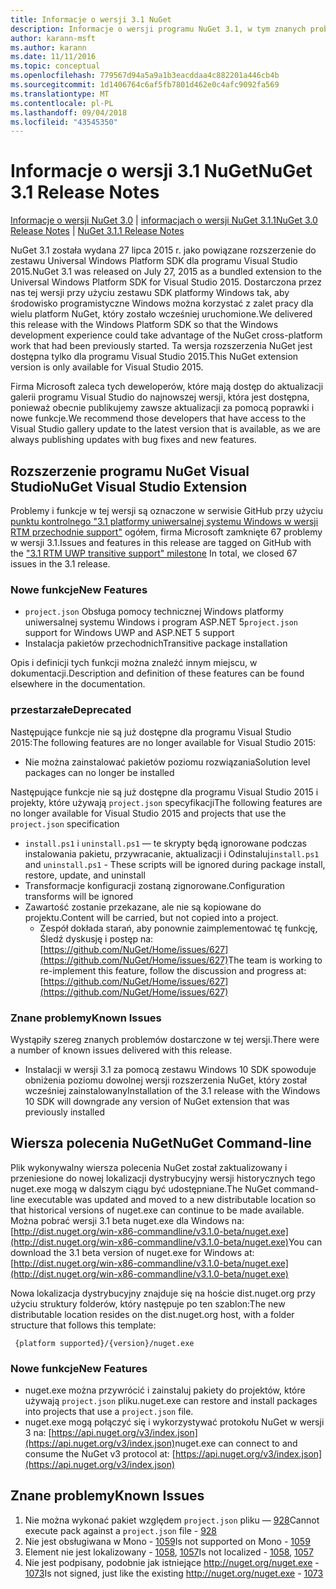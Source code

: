 ```yaml
---
title: Informacje o wersji 3.1 NuGet
description: Informacje o wersji programu NuGet 3.1, w tym znanych problemów, poprawki, funkcje dodane i DCRs.
author: karann-msft
ms.author: karann
ms.date: 11/11/2016
ms.topic: conceptual
ms.openlocfilehash: 779567d94a5a9a1b3eacddaa4c882201a446cb4b
ms.sourcegitcommit: 1d1406764c6af5fb7801d462e0c4afc9092fa569
ms.translationtype: MT
ms.contentlocale: pl-PL
ms.lasthandoff: 09/04/2018
ms.locfileid: "43545350"
---
```

# <a name="nuget-31-release-notes"></a><span data-ttu-id="e39a9-103">Informacje o wersji 3.1 NuGet</span><span class="sxs-lookup"><span data-stu-id="e39a9-103">NuGet 3.1 Release Notes</span></span>

<span data-ttu-id="e39a9-104">[Informacje o wersji NuGet 3.0](../release-notes/nuget-3.0.0.md) | [informacjach o wersji NuGet 3.1.1](../release-notes/nuget-3.1.1.md)</span><span class="sxs-lookup"><span data-stu-id="e39a9-104">[NuGet 3.0 Release Notes](../release-notes/nuget-3.0.0.md) | [NuGet 3.1.1 Release Notes](../release-notes/nuget-3.1.1.md)</span></span>

<span data-ttu-id="e39a9-105">NuGet 3.1 została wydana 27 lipca 2015 r. jako powiązane rozszerzenie do zestawu Universal Windows Platform SDK dla programu Visual Studio 2015.</span><span class="sxs-lookup"><span data-stu-id="e39a9-105">NuGet 3.1 was released on July 27, 2015 as a bundled extension to the Universal Windows Platform SDK for Visual Studio 2015.</span></span> <span data-ttu-id="e39a9-106">Dostarczona przez nas tej wersji przy użyciu zestawu SDK platformy Windows tak, aby środowisko programistyczne Windows można korzystać z zalet pracy dla wielu platform NuGet, który zostało wcześniej uruchomione.</span><span class="sxs-lookup"><span data-stu-id="e39a9-106">We delivered this release with the Windows Platform SDK so that the Windows development experience could take advantage of the NuGet cross-platform work that had been previously started.</span></span> <span data-ttu-id="e39a9-107">Ta wersja rozszerzenia NuGet jest dostępna tylko dla programu Visual Studio 2015.</span><span class="sxs-lookup"><span data-stu-id="e39a9-107">This NuGet extension version is only available for Visual Studio 2015.</span></span>

<span data-ttu-id="e39a9-108">Firma Microsoft zaleca tych deweloperów, które mają dostęp do aktualizacji galerii programu Visual Studio do najnowszej wersji, która jest dostępna, ponieważ obecnie publikujemy zawsze aktualizacji za pomocą poprawki i nowe funkcje.</span><span class="sxs-lookup"><span data-stu-id="e39a9-108">We recommend those developers that have access to the Visual Studio gallery update to the latest version that is available, as we are always publishing updates with bug fixes and new features.</span></span>

## <a name="nuget-visual-studio-extension"></a><span data-ttu-id="e39a9-109">Rozszerzenie programu NuGet Visual Studio</span><span class="sxs-lookup"><span data-stu-id="e39a9-109">NuGet Visual Studio Extension</span></span>

<span data-ttu-id="e39a9-110">Problemy i funkcje w tej wersji są oznaczone w serwisie GitHub przy użyciu [punktu kontrolnego "3.1 platformy uniwersalnej systemu Windows w wersji RTM przechodnie support"](https://github.com/NuGet/Home/issues?utf8=%E2%9C%93&q=is%3Aclosed+milestone%3A%223.1+RTM+UWP+transitive+support%22+) ogółem, firma Microsoft zamknięte 67 problemy w wersji 3.1.</span><span class="sxs-lookup"><span data-stu-id="e39a9-110">Issues and features in this release are tagged on GitHub with the ["3.1 RTM UWP transitive support" milestone](https://github.com/NuGet/Home/issues?utf8=%E2%9C%93&q=is%3Aclosed+milestone%3A%223.1+RTM+UWP+transitive+support%22+)  In total, we closed 67 issues in the 3.1 release.</span></span>

### <a name="new-features"></a><span data-ttu-id="e39a9-111">Nowe funkcje</span><span class="sxs-lookup"><span data-stu-id="e39a9-111">New Features</span></span>

* <span data-ttu-id="e39a9-112">`project.json` Obsługa pomocy technicznej Windows platformy uniwersalnej systemu Windows i program ASP.NET 5</span><span class="sxs-lookup"><span data-stu-id="e39a9-112">`project.json` support for Windows UWP and ASP.NET 5 support</span></span>
* <span data-ttu-id="e39a9-113">Instalacja pakietów przechodnich</span><span class="sxs-lookup"><span data-stu-id="e39a9-113">Transitive package installation</span></span>

<span data-ttu-id="e39a9-114">Opis i definicji tych funkcji można znaleźć innym miejscu, w dokumentacji.</span><span class="sxs-lookup"><span data-stu-id="e39a9-114">Description and definition of these features can be found elsewhere in the documentation.</span></span>

### <a name="deprecated"></a><span data-ttu-id="e39a9-115">przestarzałe</span><span class="sxs-lookup"><span data-stu-id="e39a9-115">Deprecated</span></span>

<span data-ttu-id="e39a9-116">Następujące funkcje nie są już dostępne dla programu Visual Studio 2015:</span><span class="sxs-lookup"><span data-stu-id="e39a9-116">The following features are no longer available for Visual Studio 2015:</span></span>

* <span data-ttu-id="e39a9-117">Nie można zainstalować pakietów poziomu rozwiązania</span><span class="sxs-lookup"><span data-stu-id="e39a9-117">Solution level packages can no longer be installed</span></span>

<span data-ttu-id="e39a9-118">Następujące funkcje nie są już dostępne dla programu Visual Studio 2015 i projekty, które używają `project.json` specyfikacji</span><span class="sxs-lookup"><span data-stu-id="e39a9-118">The following features are no longer available for Visual Studio 2015 and projects that use the `project.json` specification</span></span>

* <span data-ttu-id="e39a9-119">`install.ps1` i `uninstall.ps1` — te skrypty będą ignorowane podczas instalowania pakietu, przywracanie, aktualizacji i Odinstaluj</span><span class="sxs-lookup"><span data-stu-id="e39a9-119">`install.ps1` and `uninstall.ps1` - These scripts will be ignored during package install, restore, update, and uninstall</span></span>
* <span data-ttu-id="e39a9-120">Transformacje konfiguracji zostaną zignorowane.</span><span class="sxs-lookup"><span data-stu-id="e39a9-120">Configuration transforms will be ignored</span></span>
* <span data-ttu-id="e39a9-121">Zawartość zostanie przekazane, ale nie są kopiowane do projektu.</span><span class="sxs-lookup"><span data-stu-id="e39a9-121">Content will be carried, but not copied into a project.</span></span>
    * <span data-ttu-id="e39a9-122">Zespół dokłada starań, aby ponownie zaimplementować tę funkcję, Śledź dyskusję i postęp na: [https://github.com/NuGet/Home/issues/627](https://github.com/NuGet/Home/issues/627)</span><span class="sxs-lookup"><span data-stu-id="e39a9-122">The team is working to re-implement this feature, follow the discussion and progress at: [https://github.com/NuGet/Home/issues/627](https://github.com/NuGet/Home/issues/627)</span></span>


### <a name="known-issues"></a><span data-ttu-id="e39a9-123">Znane problemy</span><span class="sxs-lookup"><span data-stu-id="e39a9-123">Known Issues</span></span>

<span data-ttu-id="e39a9-124">Wystąpiły szereg znanych problemów dostarczone w tej wersji.</span><span class="sxs-lookup"><span data-stu-id="e39a9-124">There were a number of known issues delivered with this release.</span></span>

* <span data-ttu-id="e39a9-125">Instalacji w wersji 3.1 za pomocą zestawu Windows 10 SDK spowoduje obniżenia poziomu dowolnej wersji rozszerzenia NuGet, który został wcześniej zainstalowany</span><span class="sxs-lookup"><span data-stu-id="e39a9-125">Installation of the 3.1 release with the Windows 10 SDK will downgrade any version of NuGet extension that was previously installed</span></span>

## <a name="nuget-command-line"></a><span data-ttu-id="e39a9-126">Wiersza polecenia NuGet</span><span class="sxs-lookup"><span data-stu-id="e39a9-126">NuGet Command-line</span></span>

<span data-ttu-id="e39a9-127">Plik wykonywalny wiersza polecenia NuGet został zaktualizowany i przeniesione do nowej lokalizacji dystrybucyjny wersji historycznych tego nuget.exe mogą w dalszym ciągu być udostępniane.</span><span class="sxs-lookup"><span data-stu-id="e39a9-127">The NuGet command-line executable was updated and moved to a new distributable location so that historical versions of nuget.exe can continue to be made available.</span></span>  <span data-ttu-id="e39a9-128">Można pobrać wersji 3.1 beta nuget.exe dla Windows na: [http://dist.nuget.org/win-x86-commandline/v3.1.0-beta/nuget.exe](http://dist.nuget.org/win-x86-commandline/v3.1.0-beta/nuget.exe)</span><span class="sxs-lookup"><span data-stu-id="e39a9-128">You can download the 3.1 beta version of nuget.exe for Windows at: [http://dist.nuget.org/win-x86-commandline/v3.1.0-beta/nuget.exe](http://dist.nuget.org/win-x86-commandline/v3.1.0-beta/nuget.exe)</span></span>

<span data-ttu-id="e39a9-129">Nowa lokalizacja dystrybucyjny znajduje się na hoście dist.nuget.org przy użyciu struktury folderów, który następuje po ten szablon:</span><span class="sxs-lookup"><span data-stu-id="e39a9-129">The new distributable location resides on the dist.nuget.org host, with a folder structure that follows this template:</span></span>

     {platform supported}/{version}/nuget.exe

### <a name="new-features"></a><span data-ttu-id="e39a9-130">Nowe funkcje</span><span class="sxs-lookup"><span data-stu-id="e39a9-130">New Features</span></span>

* <span data-ttu-id="e39a9-131">nuget.exe można przywrócić i zainstaluj pakiety do projektów, które używają `project.json` pliku.</span><span class="sxs-lookup"><span data-stu-id="e39a9-131">nuget.exe can restore and install packages into projects that use a `project.json` file.</span></span>
* <span data-ttu-id="e39a9-132">nuget.exe mogą połączyć się i wykorzystywać protokołu NuGet w wersji 3 na: [https://api.nuget.org/v3/index.json](https://api.nuget.org/v3/index.json)</span><span class="sxs-lookup"><span data-stu-id="e39a9-132">nuget.exe can connect to and consume the NuGet v3 protocol at: [https://api.nuget.org/v3/index.json](https://api.nuget.org/v3/index.json)</span></span>

## <a name="known-issues"></a><span data-ttu-id="e39a9-133">Znane problemy</span><span class="sxs-lookup"><span data-stu-id="e39a9-133">Known Issues</span></span> ##

1.    <span data-ttu-id="e39a9-134">Nie można wykonać pakiet względem `project.json` pliku — [928](https://github.com/NuGet/Home/issues/928)</span><span class="sxs-lookup"><span data-stu-id="e39a9-134">Cannot execute pack against a `project.json` file - [928](https://github.com/NuGet/Home/issues/928)</span></span>
2.    <span data-ttu-id="e39a9-135">Nie jest obsługiwana w Mono - [1059](https://github.com/NuGet/Home/issues/1059)</span><span class="sxs-lookup"><span data-stu-id="e39a9-135">Is not supported on Mono - [1059](https://github.com/NuGet/Home/issues/1059)</span></span>
3.    <span data-ttu-id="e39a9-136">Element nie jest lokalizowany - [1058](https://github.com/NuGet/Home/issues/1058), [1057](https://github.com/NuGet/Home/issues/1057)</span><span class="sxs-lookup"><span data-stu-id="e39a9-136">Is not localized - [1058](https://github.com/NuGet/Home/issues/1058),   [1057](https://github.com/NuGet/Home/issues/1057)</span></span>
4.    <span data-ttu-id="e39a9-137">Nie jest podpisany, podobnie jak istniejące http://nuget.org/nuget.exe  -  [1073](https://github.com/NuGet/Home/issues/1073)</span><span class="sxs-lookup"><span data-stu-id="e39a9-137">Is not signed, just like the existing http://nuget.org/nuget.exe - [1073](https://github.com/NuGet/Home/issues/1073)</span></span>
